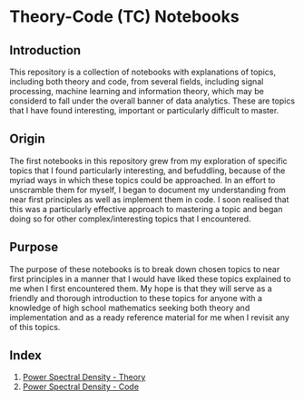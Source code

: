 # Theory-Code (TC) Notebooks

## Introduction

This repository is a collection of notebooks with explanations of topics, including both theory and code, from several fields, including signal processing, machine learning and information theory, which may be considerd to fall under the overall banner of data analytics. These are topics that I have found interesting, important or particularly difficult to master.

## Origin

The first notebooks in this repository grew from my exploration of specific topics that I found particularly interesting, and befuddling, because of the myriad ways in which these topics could be approached. In an effort to unscramble them for myself, I began to document my understanding from near first principles as well as implement them in code. I soon realised that this was a particularly effective approach to mastering a topic and began doing so for other complex/interesting topics that I encountered.

## Purpose

The purpose of these notebooks is to break down chosen topics to near first principles in a manner that I would have liked these topics explained to me when I first encountered them. My hope is that they will serve as a friendly and thorough introduction to these topics for anyone with a knowledge of high school mathematics seeking both theory and implementation and as a ready reference material for me when I revisit any of this topics.

## Index

1. [Power Spectral Density - Theory](Power%20Spectral%20Density%20-%20Theory.ipynb)
2. [Power Spectral Density - Code](Power%20Spectral%20Density%20-%20Code.ipynb)
